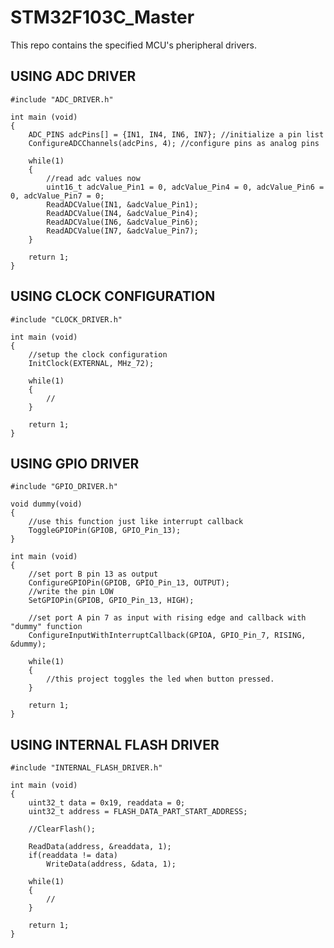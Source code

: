 # STM32F103C_Master
This repo contains the specified MCU's pheripheral drivers.

USING ADC DRIVER
--------------------------

	#include "ADC_DRIVER.h"

	int main (void)
	{
		ADC_PINS adcPins[] = {IN1, IN4, IN6, IN7}; //initialize a pin list
		ConfigureADCChannels(adcPins, 4); //configure pins as analog pins

		while(1)
		{
			//read adc values now
			uint16_t adcValue_Pin1 = 0, adcValue_Pin4 = 0, adcValue_Pin6 = 0, adcValue_Pin7 = 0;
			ReadADCValue(IN1, &adcValue_Pin1);
			ReadADCValue(IN4, &adcValue_Pin4);
			ReadADCValue(IN6, &adcValue_Pin6);
			ReadADCValue(IN7, &adcValue_Pin7);
		}

		return 1;
	}

USING CLOCK CONFIGURATION
----------------------------------------

	#include "CLOCK_DRIVER.h"

	int main (void)
	{
		//setup the clock configuration
		InitClock(EXTERNAL, MHz_72);

		while(1)
		{
			//
		}

		return 1;
	}


USING GPIO DRIVER
----------------------------

	#include "GPIO_DRIVER.h"

	void dummy(void)
	{
		//use this function just like interrupt callback
		ToggleGPIOPin(GPIOB, GPIO_Pin_13);
	}

	int main (void)
	{
		//set port B pin 13 as output
		ConfigureGPIOPin(GPIOB, GPIO_Pin_13, OUTPUT);
		//write the pin LOW
		SetGPIOPin(GPIOB, GPIO_Pin_13, HIGH);

		//set port A pin 7 as input with rising edge and callback with "dummy" function
		ConfigureInputWithInterruptCallback(GPIOA, GPIO_Pin_7, RISING, &dummy);

		while(1)
		{
			//this project toggles the led when button pressed.
		}

		return 1;
	}
	
USING INTERNAL FLASH DRIVER
-----------------------------------------

	#include "INTERNAL_FLASH_DRIVER.h"

	int main (void)
	{
		uint32_t data = 0x19, readdata = 0;
		uint32_t address = FLASH_DATA_PART_START_ADDRESS;

		//ClearFlash();

		ReadData(address, &readdata, 1);
		if(readdata != data)
			WriteData(address, &data, 1);

		while(1)
		{
			//
		}

		return 1;
	}
